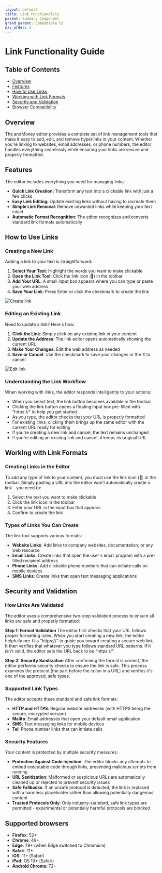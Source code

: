 ```yaml
---
layout: default
title: Link Functionality
parent: Summary Component
grand_parent: Embeddable UI
nav_order: 1
---
```


# Link Functionality Guide

## Table of Contents

- [Overview](#overview)
- [Features](#features)
- [How to Use Links](#how-to-use-links)
- [Working with Link Formats](#working-with-link-formats)
- [Security and Validation](#security-and-validation)
- [Browser Compatibility](#browser-compatibility)

## Overview

The andMoney editor provides a complete set of link management tools that make it easy to add, edit, and remove hyperlinks in your content. Whether you're linking to websites, email addresses, or phone numbers, the editor handles everything seamlessly while ensuring your links are secure and properly formatted.

## Features

The editor includes everything you need for managing links:

- **Quick Link Creation**: Transform any text into a clickable link with just a few clicks
- **Easy Link Editing**: Update existing links without having to recreate them
- **Simple Link Removal**: Remove unwanted links while keeping your text intact
- **Automatic Format Recognition**: The editor recognizes and converts standard link formats automatically

## How to Use Links

### Creating a New Link

Adding a link to your text is straightforward:

1. **Select Your Text**: Highlight the words you want to make clickable
2. **Open the Link Tool**: Click the link icon (🔗) in the toolbar
3. **Add Your URL**: A small input box appears where you can type or paste your web address
4. **Save Your Link**: Press Enter or click the checkmark to create the link

![Create link](../../../assets/images/embeddable-ui/iframe-add-new-link.png)

### Editing an Existing Link

Need to update a link? Here's how:

1. **Click the Link**: Simply click on any existing link in your content
2. **Update the Address**: The link editor opens automatically showing the current URL
3. **Make Your Changes**: Edit the web address as needed
4. **Save or Cancel**: Use the checkmark to save your changes or the X to cancel

![Edit link](../../../assets/images/embeddable-ui/iframe-edit-existing-link.png)

### Understanding the Link Workflow

When working with links, the editor responds intelligently to your actions:

- When you select text, the link button becomes available in the toolbar
- Clicking the link button opens a floating input box pre-filled with "https://" to help you get started
- As you type, the editor checks that your URL is properly formatted
- For existing links, clicking them brings up the same editor with the current URL ready for editing
- If you're creating a new link and cancel, the text remains unchanged
- If you're editing an existing link and cancel, it keeps its original URL

## Working with Link Formats

### Creating Links in the Editor

To add any type of link to your content, you must use the link icon (🔗) in the toolbar. Simply pasting a URL into the editor won't automatically create a link - you need to:

1. Select the text you want to make clickable
2. Click the link icon in the toolbar
3. Enter your URL in the input box that appears
4. Confirm to create the link

### Types of Links You Can Create

The link tool supports various formats:

- **Website Links**: Add links to company websites, documentation, or any web resource
- **Email Links**: Create links that open the user's email program with a pre-filled recipient address
- **Phone Links**: Add clickable phone numbers that can initiate calls on mobile devices
- **SMS Links**: Create links that open text messaging applications

## Security and Validation

### How Links Are Validated

The editor uses a comprehensive two-step validation process to ensure all links are safe and properly formatted:

**Step 1: Format Validation**
The editor first checks that your URL follows proper formatting rules. When you start creating a new link, the editor helpfully pre-fills "https://" to guide you toward creating a secure web link. It then verifies that whatever you type follows standard URL patterns. If it isn't valid, the editor sets the URL back to be "https://".

**Step 2: Security Sanitization**
After confirming the format is correct, the editor performs security checks to ensure the link is safe. This process examines the protocol (the part before the colon in a URL) and verifies it's one of the approved, safe types.

### Supported Link Types

The editor accepts these standard and safe link formats:

- **HTTP and HTTPS**: Regular website addresses (with HTTPS being the secure, encrypted version)
- **Mailto**: Email addresses that open your default email application
- **SMS**: Text messaging links for mobile devices
- **Tel**: Phone number links that can initiate calls

### Security Features

Your content is protected by multiple security measures:

- **Protection Against Code Injection**: The editor blocks any attempts to embed executable code through links, preventing malicious scripts from running
- **URL Sanitization**: Malformed or suspicious URLs are automatically cleaned up or rejected to prevent security issues
- **Safe Fallbacks**: If an unsafe protocol is detected, the link is replaced with a harmless placeholder rather than allowing potentially dangerous content
- **Trusted Protocols Only**: Only industry-standard, safe link types are permitted - experimental or potentially harmful protocols are blocked

## Supported browsers

- **Firefox**: 52+
- **Chrome**: 49+
- **Edge**: 79+ (when Edge switched to Chromium)
- **Safari**: 11+
- **iOS**: 11+ (Safari)
- **iPad**: OS 13+ (Safari)
- **Android Chrome**: 72+